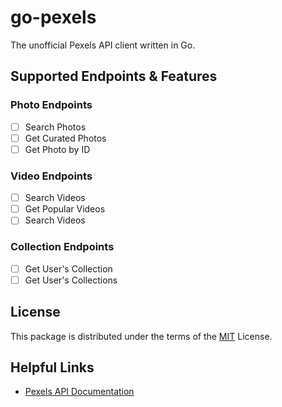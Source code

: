 # go-pexels

The unofficial Pexels API client written in Go.

## Supported Endpoints & Features

### Photo Endpoints

- [ ] Search Photos
- [ ] Get Curated Photos
- [ ] Get Photo by ID

### Video Endpoints

- [ ] Search Videos
- [ ] Get Popular Videos
- [ ] Search Videos

### Collection Endpoints

- [ ] Get User's Collection
- [ ] Get User's Collections

## License

This package is distributed under the terms of the [MIT](LICENSE) License.

## Helpful Links

- [Pexels API Documentation](https://www.pexels.com/api/documentation)
